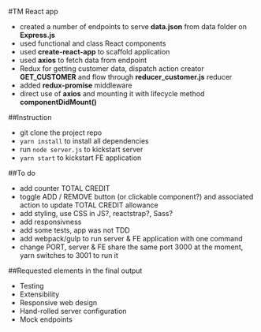 #TM React app

- created a number of endpoints to serve **data.json** from data folder on **Express.js**
- used functional and class React components
- used **create-react-app** to scaffold application
- used **axios** to fetch data from endpoint
- Redux for getting customer data, dispatch action creator **GET_CUSTOMER** and flow through **reducer_customer.js** reducer
- added **redux-promise** middleware
- direct use of **axios** and mounting it with lifecycle method **componentDidMount()**

##Instruction
- git clone the project repo
- ```yarn install``` to install all dependencies
- run ```node server.js``` to kickstart server
- ```yarn start``` to kickstart FE application

##To do
- add counter TOTAL CREDIT
- toggle ADD / REMOVE button (or clickable component?) and associated action to update TOTAL CREDIT allowance
- add styling, use CSS in JS?, reactstrap?, Sass?
- add responsivness
- add some tests, app was not TDD
- add webpack/gulp to run server & FE application with one command
- change PORT, server & FE share the same port 3000 at the moment, yarn switches to 3001 to run it 

##Requested elements in the final output
- Testing
- Extensibility
- Responsive web design
- Hand-rolled server configuration
- Mock endpoints
